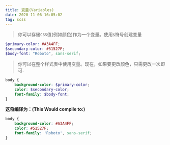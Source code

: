 ```yaml
---
title: 变量(Variables)
date: 2020-11-06 16:05:02
tag: scss
---
```


>你可以存储`CSS`值(例如颜色)作为一个变量。使用`$`符号创建变量

```scss
$primary-color: #A3A4FF;
$secondary-color: #51527F;
$body-font: "Roboto", sans-serif;
```

>你可以在整个样式表中使用变量。现在，如果要更改颜色，只需更改一次即可.

```scss
body {
    background-color: $primary-color;
    color: $secondary-color;
    font-family: $body-font;
}
```
**这将编译为：(This Would compile to:)**
```scss
body {
    background-color: #A3A4FF;
    color: #51527F;
    font-family: 'Roboto', sans-serif; 
}
```